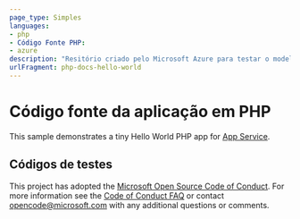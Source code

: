 ```yaml
---
page_type: Simples
languages:
- php
- Código Fonte PHP:
- azure
description: "Resitório criado pelo Microsoft Azure para testar o modelo de nuvem PaaS do WebApp."
urlFragment: php-docs-hello-world
---
```


# Código fonte da aplicação em PHP

This sample demonstrates a tiny Hello World PHP app for [App Service](https://docs.microsoft.com/azure/app-service).

## Códigos de testes

This project has adopted the [Microsoft Open Source Code of Conduct](https://opensource.microsoft.com/codeofconduct/). For more information see the [Code of Conduct FAQ](https://opensource.microsoft.com/codeofconduct/faq/) or contact [opencode@microsoft.com](mailto:opencode@microsoft.com) with any additional questions or comments.

